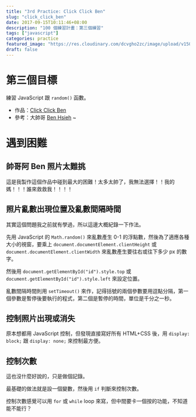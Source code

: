 ```yaml
---
title: "3rd Practice: Click Click Ben"
slug: "click_click_ben"
date: 2017-09-15T10:11:46+08:00
description: "100 個練習計畫：第三個練習"
tags: ["javascript"]
categories: practice
featured_image: "https://res.cloudinary.com/dcvgho2zc/image/upload/v1505442040/3rd-practice-cover_zigtzi.jpg"
draft: false
---
```


# 第三個目標

練習 JavaScript 跟 `random()` 函數。  

- 作品：[Click Click Ben](https://goo.gl/sgAjR3)
- 參考：大帥哥 [Ben Hsieh](https://www.facebook.com/ben.shieh.3) ~

# 遇到困難

## 帥哥阿 Ben 照片太難挑

這是我製作這個作品中碰到最大的困難！太多太帥了，我無法選擇！！我的媽！！！誰來救救我！！！！

## 照片亂數出現位置及亂數間隔時間

其實這個問題我之前就有學過，所以這邊大概紀錄一下作法。

先用 JavaScript 的 `Math.random()` 來亂數產生 0-1 的浮點數，然後為了適應各種大小的視窗，要乘上 `document.documentElement.clientHeight` 或 `document.documentElement.clientWidth` 來亂數產生要往右或往下多少 px 的數字。

然後用 `document.getElementById("id").style.top` 或 `document.getElementById("id").style.left` 來設定位置。

亂數間隔時間則用 `setTimeout()` 來作，記得括號的兩個參數要用逗點分隔，第一個參數是暫停後要執行的程式，第二個是暫停的時間，單位是千分之一秒。

## 控制照片出現或消失

原本想都用 JavaScript 控制，但發現直接寫好所有 HTML+CSS 後，用 `display: block;` 跟 `display: none;` 來控制最方便。

## 控制次數

這也沒什麼好說的，只是做個記錄。

最基礎的做法就是設一個變數，然後用 `if` 判斷來控制次數。

控制次數感覺可以用 `for` 或 `while` loop 來寫，但中間要卡一個按的功能，不知道能不能行？